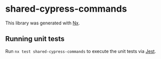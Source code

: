 # shared-cypress-commands

This library was generated with [Nx](https://nx.dev).

## Running unit tests

Run `nx test shared-cypress-commands` to execute the unit tests via [Jest](https://jestjs.io).
